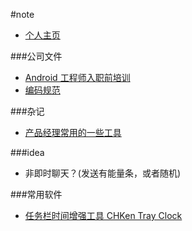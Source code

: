#note
- [个人主页](PersonalInfo.md)

###公司文件
- [Android 工程师入职前培训](TrainingBeforeEntry_Android.md)
- [编码规范](CodingStandard.md)

###杂记
- [产品经理常用的一些工具](http://www.zhihu.com/question/29342383/answer/46805616)

###idea
- 非即时聊天？(发送有能量条，或者随机)

###常用软件
- [任务栏时间增强工具 CHKen Tray Clock](http://down.tech.sina.com.cn/content/43159.html)